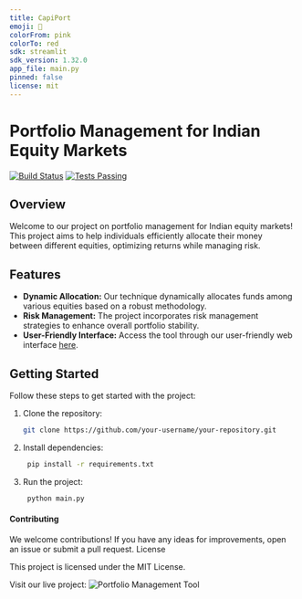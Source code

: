 ```yaml
---
title: CapiPort
emoji: 🤗
colorFrom: pink
colorTo: red
sdk: streamlit
sdk_version: 1.32.0
app_file: main.py
pinned: false
license: mit
---
```


# Portfolio Management for Indian Equity Markets

[![Build Status](your_build_status_badge_url)](your_build_status_page_url) [![Tests Passing](your_tests_passing_badge_url)](your_tests_page_url)

## Overview

Welcome to our project on portfolio management for Indian equity markets! This project aims to help individuals efficiently allocate their money between different equities, optimizing returns while managing risk.

## Features

- **Dynamic Allocation:** Our technique dynamically allocates funds among various equities based on a robust methodology.
- **Risk Management:** The project incorporates risk management strategies to enhance overall portfolio stability.
- **User-Friendly Interface:** Access the tool through our user-friendly web interface [here](https://capiport.streamlit.app/).

## Getting Started

Follow these steps to get started with the project:

1. Clone the repository:

   ```bash
   git clone https://github.com/your-username/your-repository.git

2. Install dependencies:
   ```bash
    pip install -r requirements.txt

3. Run the project:
   ```bash
    python main.py


#### Contributing

We welcome contributions! If you have any ideas for improvements, open an issue or submit a pull request.
License

This project is licensed under the MIT License.

Visit our live project: ![Portfolio Management Tool](https://capiport.streamlit.app/)
